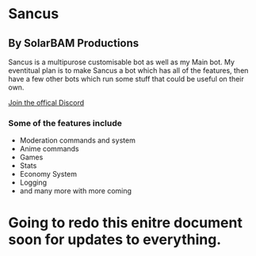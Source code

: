 # **Sancus**

## **By SolarBAM Productions**

Sancus is a multipurose customisable bot as well as my Main bot.
My eventitual plan is to make Sancus a bot which has all of the features, then have a few other bots which run some stuff that could be useful on their own.

[Join the offical Discord](https://discord.gg/XZB8mnY6f8)

### Some of the features include

+ Moderation commands and system
+ Anime commands
+ Games
+ Stats
+ Economy System
+ Logging
+ and many more with more coming

# Going to redo this enitre document soon for updates to everything. 